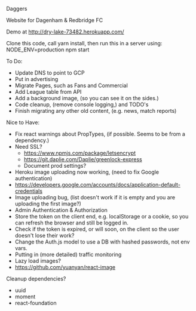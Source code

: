 Daggers

Website for Dagenham & Redbridge FC

Demo at http://dry-lake-73482.herokuapp.com/

Clone this code, call yarn install, then run this in a server using:
  NODE_ENV=production npm start

To Do:
* Update DNS to point to GCP
* Put in advertising
* Migrate Pages, such as Fans and Commercial
* Add League table from API
* Add a background image, (so you can see it on the sides.)
* Code cleanup, (remove console logging,) and TODO's
* Finish migrating any other old content, (e.g. news, match reports)

Nice to Have:
* Fix react warnings about PropTypes, (if possible. Seems to be from a dependency.)
* Need SSL?
  * https://www.npmjs.com/package/letsencrypt
  * https://git.daplie.com/Daplie/greenlock-express
  * Document prod settings?
* Heroku image uploading now working, (need to fix Google authentication)
 * https://developers.google.com/accounts/docs/application-default-credentials
* Image uploading bug, (list doesn't work if it is empty and you are uploading the first image?)
* Admin Authentication & Authorization
 * Store the token on the client end, e.g. localStorage or a cookie, so you can refresh the browser and still be logged in.
 * Check if the token is expired, or will soon, on the client so the user doesn't lose their work?
 * Change the Auth.js model to use a DB with hashed passwords, not env vars.
* Putting in (more detailed) traffic monitoring
* Lazy load images?
 * https://github.com/yuanyan/react-image

Cleanup dependencies?
* uuid
* moment
* react-foundation
